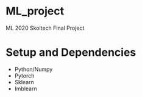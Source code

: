 # ML_project
ML 2020 Skoltech Final Project
# Setup and Dependencies
- Python/Numpy
- Pytorch
- Sklearn
- Imblearn
